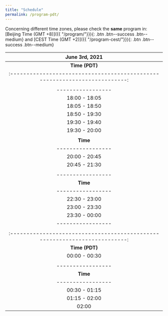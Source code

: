 ```yaml
---
title: "Schedule"
permalink: /program-pdt/
---
```


Concerning different time zones, please check the **same** program in: [Beijing Time (GMT +8)]({{ "/program/"}}){: .btn .btn--success .btn--medium} and [CEST Time (GMT +2)]({{ "/program-cest/"}}){: .btn .btn--success .btn--medium}


| **June 3rd, 2021**                                      |
| :-------------------------------------------------------------------------:|
| **Time (PDT)** | **Speaker**          | **Organization** |                   **Title**                                      |
| :-------------------------------------------------------------------------:|
|  |**Session One:**| |
| -----------------| -----------------|------------- | :-------------------------------------------------------------:|
| 18:00 - 18:05    |                  |              |     Welcome                                                  |
| 18:05 - 18:50    | [Patrick Wensing](/speakers/wensing)  | University of Notre Dame       |  It All Matters: Considerations Across Design and Control for Contact-Savvy Robots                                                            |
| 18:50 - 19:30    | [JIA Yan-Bin](/speakers/yan-bin/) | Iowa State University  | Targeted Batting of In-flight Objects by a Robotic Arm |
| 19:30 - 19:40    |                  |              |     Teaser Session of the Posters                            |
| 19:30 - 20:00    |                  |              |     Morning Tea Break and Poster Session                     |
|  |**Session Two:**| | 
| **Time**             | **Speaker**          | **Organization** |                   **Title**                                      |
| -----------------| -----------------|------------- | :-------------------------------------------------------------: |
| 20:00 - 20:45    |  [Dragomir Nenchev ](/speakers/nenchev/) <br/>  (Yoshikazu Kanamiya) |  Kaishi Professional University | Emergent Humanoid Robot Motion Synergies <br/>Derived from the Momentum Equilibrium Principle and the Distribution of Momentum                                                             |
| 20:45 - 21:30    | [Mehdi Benallegue](/speakers/benallegue)| AIST, Tsukuba Japan |    New challenges for humanoids state observation: <br/>beyond the precision of floating-base kinematics                    |
| |**Session Three:**| |
| -----------------| -----------------|------------- | :-------------------------------------------------------------: |
| **Time**             | **Speaker**          | **Organization** |                   **Title**                                      |
| -----------------| -----------------|------------- | :-------------------------------------------------------------:|
| 22:30 - 23:00    |  [Yuquan WANG](https://ywang-robotics.github.io/)     | CNRS-UM, LIRMM | Impact-Aware Task-Space Quadratic Programming Control       |
| 23:00 - 23:30    | [REN Zeyu](/speakers/zeyu) | [Rokae R&D Center](https://www.rokae.com/) | Design of an Efficient 3-DoF Leg with Series-Parallel and Biarticular Compliant Actuation                                  |
| 23:30 - 00:00    |  [Alessandro Saccon](/speakers/saccon)    | Eindhoven University of Technology    | Reference Spreading Control and Sensitivity Analysis <br/>About Robot Trajectories with Simultaneous Impacts |
| -----------------| -----------------|------------- | :-------------------------------------------------------------:|
| |**June 4th, 2021**|                          |
| :-------------------------------------------------------------------------:|
| **Time (PDT)** | **Speaker**          | **Organization** |                   **Title**                                      |
| 00:00 - 00:30    |                  |              |     Afternoon Tea Break and Poster Session                   |
|   |**Session Four:**| |
| -----------------| -----------------|------------- | :-------------------------------------------------------------:|
| **Time**             | **Speaker**          | **Organization** |                   **Title**                                      |
| -----------------| -----------------|------------- | :-------------------------------------------------------------:|
| 00:30 - 01:15    | [Aude Billard](/speakers/billard)  | EPFL |  Exploiting at last all degrees in freedom in humanoid robots to pick-up objects <br/> in-all parts of the configuration space, including in-between the legs and behind the robot's back                                                            |
| 01:15 - 02:00    |  [Roy Featherstone](/speakers/featherstone)       | Italian Institute of Technology       |  High Performance Balancing on a Narrow Support|
| 02:00    |                  |              |   Summary, Remarks, and Discussions                          |

